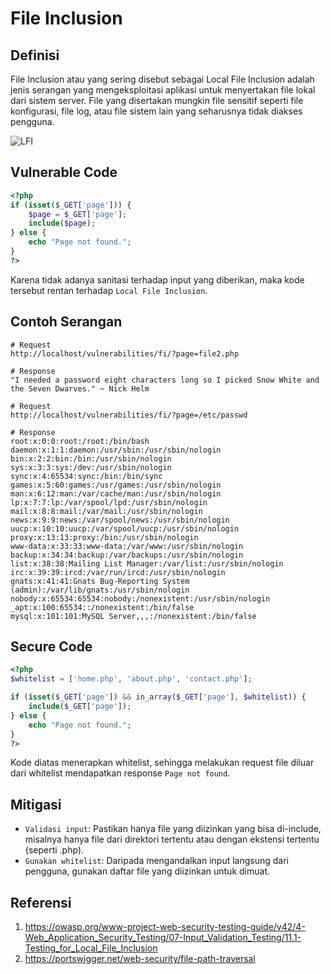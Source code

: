 # File Inclusion
## Definisi

File Inclusion atau yang sering disebut sebagai Local File Inclusion adalah jenis serangan yang mengeksploitasi aplikasi untuk menyertakan file lokal dari sistem server. File yang disertakan mungkin file sensitif seperti file konfigurasi, file log, atau file sistem lain yang seharusnya tidak diakses pengguna.

![LFI](https://miro.medium.com/v2/resize:fit:644/1*UPMlwBWgKMSUzSvY5mt5uw.png)

## Vulnerable Code

```php
<?php
if (isset($_GET['page'])) {
    $page = $_GET['page'];
    include($page);
} else {
    echo "Page not found.";
}
?>
```

Karena tidak adanya sanitasi terhadap input yang diberikan, maka kode tersebut rentan terhadap `Local File Inclusion`.

## Contoh Serangan

```
# Request
http://localhost/vulnerabilities/fi/?page=file2.php

# Response
"I needed a password eight characters long so I picked Snow White and the Seven Dwarves." ~ Nick Helm

# Request
http://localhost/vulnerabilities/fi/?page=/etc/passwd

# Response
root:x:0:0:root:/root:/bin/bash
daemon:x:1:1:daemon:/usr/sbin:/usr/sbin/nologin
bin:x:2:2:bin:/bin:/usr/sbin/nologin
sys:x:3:3:sys:/dev:/usr/sbin/nologin
sync:x:4:65534:sync:/bin:/bin/sync
games:x:5:60:games:/usr/games:/usr/sbin/nologin
man:x:6:12:man:/var/cache/man:/usr/sbin/nologin
lp:x:7:7:lp:/var/spool/lpd:/usr/sbin/nologin
mail:x:8:8:mail:/var/mail:/usr/sbin/nologin
news:x:9:9:news:/var/spool/news:/usr/sbin/nologin
uucp:x:10:10:uucp:/var/spool/uucp:/usr/sbin/nologin
proxy:x:13:13:proxy:/bin:/usr/sbin/nologin
www-data:x:33:33:www-data:/var/www:/usr/sbin/nologin
backup:x:34:34:backup:/var/backups:/usr/sbin/nologin
list:x:38:38:Mailing List Manager:/var/list:/usr/sbin/nologin
irc:x:39:39:ircd:/var/run/ircd:/usr/sbin/nologin
gnats:x:41:41:Gnats Bug-Reporting System (admin):/var/lib/gnats:/usr/sbin/nologin
nobody:x:65534:65534:nobody:/nonexistent:/usr/sbin/nologin
_apt:x:100:65534::/nonexistent:/bin/false
mysql:x:101:101:MySQL Server,,,:/nonexistent:/bin/false
```

## Secure Code

```php
<?php
$whitelist = ['home.php', 'about.php', 'contact.php'];

if (isset($_GET['page']) && in_array($_GET['page'], $whitelist)) {
    include($_GET['page']);
} else {
    echo "Page not found.";
}
?>
```

Kode diatas menerapkan whitelist, sehingga melakukan request file diluar dari whitelist mendapatkan response `Page not found`.

## Mitigasi

- `Validasi input`: Pastikan hanya file yang diizinkan yang bisa di-include, misalnya hanya file dari direktori tertentu atau dengan ekstensi tertentu (seperti .php).
- `Gunakan whitelist`: Daripada mengandalkan input langsung dari pengguna, gunakan daftar file yang diizinkan untuk dimuat.

## Referensi

1. https://owasp.org/www-project-web-security-testing-guide/v42/4-Web_Application_Security_Testing/07-Input_Validation_Testing/11.1-Testing_for_Local_File_Inclusion
2. https://portswigger.net/web-security/file-path-traversal